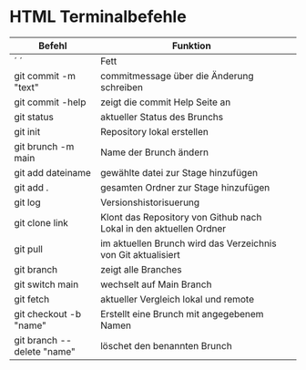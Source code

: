 # HTML Terminalbefehle

Befehl                      | Funktion                                                           |     |
| ------------------------- | ------------------------------------------------------------------ | --- |
|´<trong> </strong>´        | Fett                                                               |     |
|git commit -m "text"       | commitmessage über die Änderung schreiben                          |     |
|git commit -help           | zeigt die commit Help Seite an                                     |     |
|git status                 | aktueller Status des Brunchs                                       |     |
|git init                   | Repository lokal erstellen                                         |     |
|git brunch -m main         | Name der Brunch ändern                                             |     |
|git add dateiname          | gewählte datei zur Stage hinzufügen                                |     |
|git add .                  | gesamten Ordner zur Stage hinzufügen                               |     |
|git log                    | Versionshistorisuerung                                             |     |
|git clone link             | Klont das Repository von Github nach Lokal in den aktuellen Ordner |     |
|git pull                   | im aktuellen Brunch wird das Verzeichnis von Git aktualisiert      |     |
|git branch                 | zeigt alle Branches                                                |     |
|git switch main            | wechselt auf Main Branch                                           |     |
|git fetch                  | aktueller Vergleich lokal und remote                               |     |
|git checkout -b "name"     | Erstellt eine Brunch mit angegebenem Namen                         |     |
|git branch --delete "name" | löschet den benannten Brunch                                       |     |
